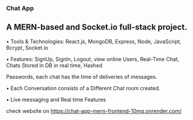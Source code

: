 ### Chat App  
## A MERN-based and Socket.io full-stack project.

• Tools & Technologies: React.js, MongoDB, Express, Node, JavaScript, Bcrypt, Socket.io

• Features: SignUp, SignIn, Logout, view online Users, Real-Time Chat, Chats Stored in DB in real time, Hashed 

Passwords, each chat has the time of deliveries of messages.

• Each Conversation consists of a Different Chat room created.

• Live messaging and Real time Features


check website on https://chat-app-mern-frontend-10mq.onrender.com/
